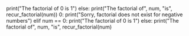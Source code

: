    print("The factorial of 0 is 1")
else:
   print("The factorial of", num, "is", recur_factorial(num))
0:
   print("Sorry, factorial does not exist for negative numbers")
elif num == 0:
   print("The factorial of 0 is 1")
else:
   print("The factorial of", num, "is", recur_factorial(num)
   
